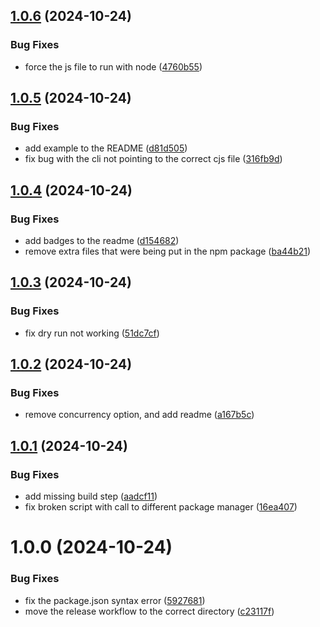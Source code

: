 ## [1.0.6](https://github.com/Metroxe/relative-to-alias-resolver/compare/1.0.5...1.0.6) (2024-10-24)


### Bug Fixes

* force the js file to run with node ([4760b55](https://github.com/Metroxe/relative-to-alias-resolver/commit/4760b5524bc584dbfc1746633dcc45621191ad0c))

## [1.0.5](https://github.com/Metroxe/relative-to-alias-resolver/compare/1.0.4...1.0.5) (2024-10-24)


### Bug Fixes

* add example to the README ([d81d505](https://github.com/Metroxe/relative-to-alias-resolver/commit/d81d505e10f4e069dee09796b447cfe09ddf0f8e))
* fix bug with the cli not pointing to the correct cjs file ([316fb9d](https://github.com/Metroxe/relative-to-alias-resolver/commit/316fb9d3ac8db3a960db237199c8bff21a0681a3))

## [1.0.4](https://github.com/Metroxe/relative-to-alias-resolver/compare/1.0.3...1.0.4) (2024-10-24)


### Bug Fixes

* add badges to the readme ([d154682](https://github.com/Metroxe/relative-to-alias-resolver/commit/d15468255326002fc6121317dae89937f68826c9))
* remove extra files that were being put in the npm package ([ba44b21](https://github.com/Metroxe/relative-to-alias-resolver/commit/ba44b21674a97402343a632cbe7e1e523d8fa78e))

## [1.0.3](https://github.com/Metroxe/relative-to-alias-resolver/compare/1.0.2...1.0.3) (2024-10-24)


### Bug Fixes

* fix dry run not working ([51dc7cf](https://github.com/Metroxe/relative-to-alias-resolver/commit/51dc7cf4830286fce8bc0dc2ea0b5709d6a6681a))

## [1.0.2](https://github.com/Metroxe/relative-to-alias-resolver/compare/1.0.1...1.0.2) (2024-10-24)


### Bug Fixes

* remove concurrency option, and add readme ([a167b5c](https://github.com/Metroxe/relative-to-alias-resolver/commit/a167b5c61cdeb2baca0c642820ff01f16519ae5d))

## [1.0.1](https://github.com/Metroxe/relative-to-alias-resolver/compare/1.0.0...1.0.1) (2024-10-24)


### Bug Fixes

* add missing build step ([aadcf11](https://github.com/Metroxe/relative-to-alias-resolver/commit/aadcf115253057998f925f4d8e90b4252b619f68))
* fix broken script with call to different package manager ([16ea407](https://github.com/Metroxe/relative-to-alias-resolver/commit/16ea4074f6e99fcde21a5e2f6a14f4683b4dca00))

# 1.0.0 (2024-10-24)


### Bug Fixes

* fix the package.json syntax error ([5927681](https://github.com/Metroxe/relative-to-alias-resolver/commit/59276814cb9b5eae807461e8700160b20e51ed76))
* move the release workflow to the correct directory ([c23117f](https://github.com/Metroxe/relative-to-alias-resolver/commit/c23117f241f508ed44bf960e95d659df62a3e664))

